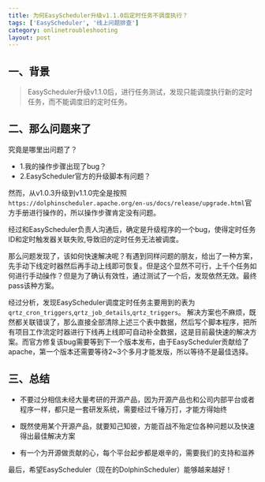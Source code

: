 ```yaml
---
title: 为何EasyScheduler升级v1.1.0后定时任务不调度执行？
tags: ['EasyScheduler', '线上问题排查']
category: onlinetroubleshooting
layout: post
---
```


## 一、背景

> EasyScheduler升级v1.1.0后，进行任务测试，发现只能调度执行新的定时任务，而不能调度旧的定时任务。

## 二、那么问题来了

究竟是哪里出问题了？
- 1.我的操作步骤出现了bug？
- 2.EasyScheduler官方的升级脚本有问题？

然而，从v1.0.3升级到v1.1.0完全是按照`https://dolphinscheduler.apache.org/en-us/docs/release/upgrade.html`官方手册进行操作的，所以操作步骤肯定没有问题。

经过和EasyScheduler负责人沟通后，确定是升级程序的一个bug，使得定时任务ID和定时触发器关联失败,导致旧的定时任务无法被调度。

那么问题发现了，该如何快速解决呢？有遇到同样问题的朋友，给出了一种方案，先手动下线定时器然后再手动上线即可恢复。但是这个显然不可行，上千个任务如何进行手动操作？但是为了确认有效性，通过测试了一个后，发现依然无效。最终pass该种方案。

经过分析，发现EasyScheduler调度定时任务主要用到的表为`qrtz_cron_triggers`,`qrtz_job_details`,`qrtz_triggers`。
解决方案也不麻烦，既然都关联错误了，那么直接全部清除上述三个表中数据，然后写个脚本程序，把所有项目工作流定时器进行下线再上线即可自动补全数据，这是目前最快速的解决方案。而官方修复该bug需要等到下一个版本发布，由于EasyScheduler贡献给了apache，第一个版本还需要等待2~3个多月才能发版，所以等待不是最佳选择。

## 三、总结

- 不要过分相信未经大量考研的开源产品，因为开源产品也和公司内部平台或者程序一样，都只是一套研发系统，需要经过千锤万打，才能方得始终

- 既然使用某个开源产品，就要知己知彼，方能百战不殆定位各种问题以及快速得出最佳解决方案

- 有一个为开源做贡献的心，每个平台起步都是艰辛的，需要我们的支持和滋养

最后，希望EasyScheduler（现在的DolphinScheduler）能够越来越好！
